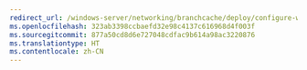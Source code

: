 ```yaml
---
redirect_url: /windows-server/networking/branchcache/deploy/configure-wsus-content-servers
ms.openlocfilehash: 323ab3398ccbaefd32e98c4137c616968d4f003f
ms.sourcegitcommit: 877a50cd8d6e727048cdfac9b614a98ac3220876
ms.translationtype: HT
ms.contentlocale: zh-CN
---
```

